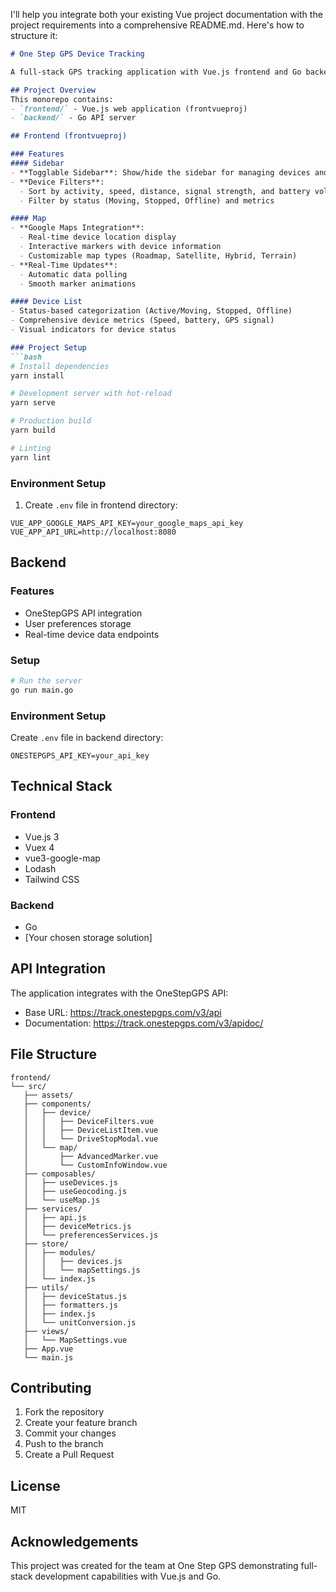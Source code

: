 I'll help you integrate both your existing Vue project documentation with the project requirements into a comprehensive README.md. Here's how to structure it:

```markdown
# One Step GPS Device Tracking

A full-stack GPS tracking application with Vue.js frontend and Go backend. This project enables real-time device tracking and management using the OneStepGPS API.

## Project Overview
This monorepo contains:
- `frontend/` - Vue.js web application (frontvueproj)
- `backend/` - Go API server

## Frontend (frontvueproj)

### Features
#### Sidebar
- **Togglable Sidebar**: Show/hide the sidebar for managing devices and settings
- **Device Filters**:
  - Sort by activity, speed, distance, signal strength, and battery voltage
  - Filter by status (Moving, Stopped, Offline) and metrics

#### Map
- **Google Maps Integration**:
  - Real-time device location display
  - Interactive markers with device information
  - Customizable map types (Roadmap, Satellite, Hybrid, Terrain)
- **Real-Time Updates**:
  - Automatic data polling
  - Smooth marker animations

#### Device List
- Status-based categorization (Active/Moving, Stopped, Offline)
- Comprehensive device metrics (Speed, battery, GPS signal)
- Visual indicators for device status

### Project Setup
```bash
# Install dependencies
yarn install

# Development server with hot-reload
yarn serve

# Production build
yarn build

# Linting
yarn lint
```

### Environment Setup
1. Create `.env` file in frontend directory:
```env
VUE_APP_GOOGLE_MAPS_API_KEY=your_google_maps_api_key
VUE_APP_API_URL=http://localhost:8080
```

## Backend

### Features
- OneStepGPS API integration
- User preferences storage
- Real-time device data endpoints

### Setup
```bash
# Run the server
go run main.go
```

### Environment Setup
Create `.env` file in backend directory:
```env
ONESTEPGPS_API_KEY=your_api_key
```

## Technical Stack
### Frontend
- Vue.js 3
- Vuex 4
- vue3-google-map
- Lodash
- Tailwind CSS

### Backend
- Go
- [Your chosen storage solution]

## API Integration
The application integrates with the OneStepGPS API:
- Base URL: https://track.onestepgps.com/v3/api
- Documentation: https://track.onestepgps.com/v3/apidoc/

## File Structure
```
frontend/
└── src/
   ├── assets/
   ├── components/
   │   ├── device/
   │   │   ├── DeviceFilters.vue
   │   │   ├── DeviceListItem.vue
   │   │   └── DriveStopModal.vue
   │   └── map/
   │       ├── AdvancedMarker.vue
   │       └── CustomInfoWindow.vue
   ├── composables/
   │   ├── useDevices.js
   │   ├── useGeocoding.js
   │   └── useMap.js
   ├── services/
   │   ├── api.js
   │   ├── deviceMetrics.js
   │   └── preferencesServices.js
   ├── store/
   │   ├── modules/
   │   │   ├── devices.js
   │   │   └── mapSettings.js
   │   └── index.js
   ├── utils/
   │   ├── deviceStatus.js
   │   ├── formatters.js
   │   ├── index.js
   │   └── unitConversion.js
   ├── views/
   │   └── MapSettings.vue
   ├── App.vue
   └── main.js
```

## Contributing
1. Fork the repository
2. Create your feature branch
3. Commit your changes
4. Push to the branch
5. Create a Pull Request

## License
MIT

## Acknowledgements
This project was created for the team at One Step GPS demonstrating full-stack development capabilities with Vue.js and Go.
```